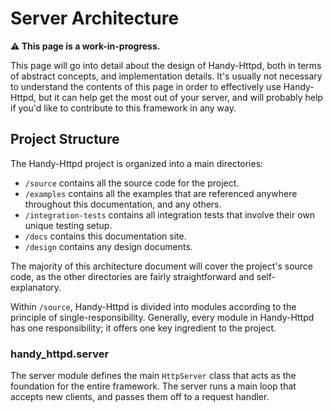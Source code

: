 # Server Architecture

**⚠️ This page is a work-in-progress.**

This page will go into detail about the design of Handy-Httpd, both in terms of abstract concepts, and implementation details. It's usually not necessary to understand the contents of this page in order to effectively use Handy-Httpd, but it can help get the most out of your server, and will probably help if you'd like to contribute to this framework in any way.

## Project Structure

The Handy-Httpd project is organized into a main directories:

- `/source` contains all the source code for the project.
- `/examples` contains all the examples that are referenced anywhere throughout this documentation, and any others.
- `/integration-tests` contains all integration tests that involve their own unique testing setup.
- `/docs` contains this documentation site.
- `/design` contains any design documents.

The majority of this architecture document will cover the project's source code, as the other directories are fairly straightforward and self-explanatory.

Within `/source`, Handy-Httpd is divided into modules according to the principle of single-responsibility. Generally, every module in Handy-Httpd has one responsibility; it offers one key ingredient to the project.

### handy_httpd.server

The server module defines the main `HttpServer` class that acts as the foundation for the entire framework. The server runs a main loop that accepts new clients, and passes them off to a request handler.
